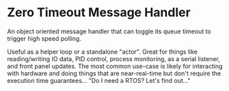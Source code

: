 # Zero Timeout Message Handler

An object oriented message handler that can toggle its queue timeout to trigger high speed polling.

Useful as a helper loop or a standalone "actor". Great for things like reading/writing IO data, PID control, process monitoring, as a serial listener, and front panel updates. The most common use-case is likely for interacting with hardware and doing things that are near-real-time but don't require the execution time guarantees... "Do I need a RTOS? Let's find out..."